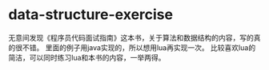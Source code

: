 # data-structure-exercise
无意间发现《程序员代码面试指南》这本书，关于算法和数据结构的内容，写的真的很不错。
里面的例子用java实现的，所以想用lua再实现一次。
比较喜欢lua的简洁，可以同时练习lua和本书的内容，一举两得。

